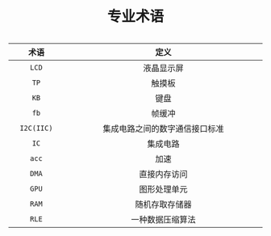 # <center>专业术语

<style>
.center 
{
  width: auto;
  display: table;
  margin-left: auto;
  margin-right: auto;
}
table th:first-of-type {
    width: 80pt;
}
table th:nth-of-type(2) {
    width: 400pt;
}
</style>
<div class="center">

|术语|定义|
|:---:|:---:|
|`LCD`|液晶显示屏|
|`TP`|触摸板|
|`KB`|键盘|
|`fb`|帧缓冲|
|`I2C(IIC)`|集成电路之间的数字通信接口标准|
|`IC`|集成电路|
|`acc`|加速|
|`DMA`|直接内存访问|
|`GPU`|图形处理单元|
|`RAM`|随机存取存储器|
|`RLE`|一种数据压缩算法|

</div>